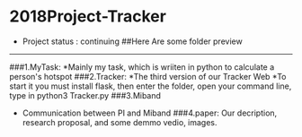 # 2018Project-Tracker
* Project status : continuing
##Here Are some folder preview
---
###1.MyTask:
  *Mainly my task, which is wriiten in python to calculate a person's hotspot
###2.Tracker:
  *The third version of our Tracker Web
  *To start it you must install flask,
  then enter the folder, open your command line, type in python3 Tracker.py
###3.Miband
  * Communication between PI and Miband
###4.paper:
  Our decription, research proposal, and some demmo vedio, images.

